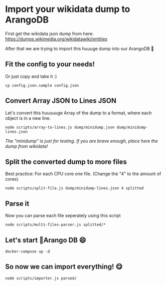 # Import your wikidata dump to ArangoDB

First get the wikidata json dump from here: https://dumps.wikimedia.org/wikidatawiki/entities

After that we are trying to import this huuuge dump into our ArangoDB 🥑

## Fit the config to your needs!
Or just copy and take it :)
```
cp config.json.sample config.json
```

## Convert Array JSON to Lines JSON
Let's convert this huuuuuge Array of the dump to a format, where each object is in a new line.
```
node scripts/array-to-lines.js dump/minidump.json dump/minidump-lines.json
```
*The "minidump" is just for testing. If you are brave enough, place here the dump from wikidata!*

## Split the converted dump to more files
Best practice: For each CPU core one file. (Change the "4" to the amount of cores)
```
node scripts/split-file.js dump/minidump-lines.json 4 splitted
```

## Parse it 
Now you can parse each file seperately using this script
```
node scripts/multi-files-parser.js splitted/*
```

## Let's start  🥑Arango DB 😄 
```
docker-compose up -d
```

## So now we can import everything! 😋

```
node scripts/importer.js parsed/
```


